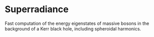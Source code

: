 # Superradiance
Fast computation of the energy eigenstates of massive bosons in the background of a Kerr black hole, including spheroidal harmonics.
